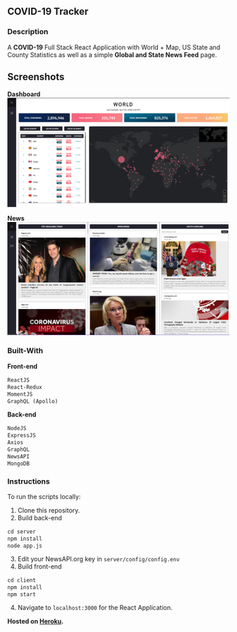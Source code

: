 ## COVID-19 Tracker
### Description
A **COVID-19** Full Stack React Application with World + Map, US State and County Statistics as well as a simple **Global and State News Feed** page.

## Screenshots
**Dashboard**
<img alt="Dashboard Screenshot" src="https://github.com/Joeyipp/COVID-19/blob/master/images/dashboard.PNG"/>

**News**
<img alt="Dashboard Screenshot" src="https://github.com/Joeyipp/COVID-19/blob/master/images/news.PNG"/>

### Built-With
**Front-end**
```
ReactJS
React-Redux
MomentJS
GraphQL (Apollo)
```

**Back-end**
```
NodeJS
ExpressJS
Axios
GraphQL
NewsAPI
MongoDB
```
### Instructions
To run the scripts locally:
1. Clone this repository.
2. Build back-end
```
cd server
npm install
node app.js
```
3. Edit your NewsAPI.org key in ```server/config/config.env```
4. Build front-end
```
cd client
npm install
npm start
```
4. Navigate to ```localhost:3000``` for the React Application.

**Hosted on [Heroku](https://quiet-cove-33237.herokuapp.com/).**







